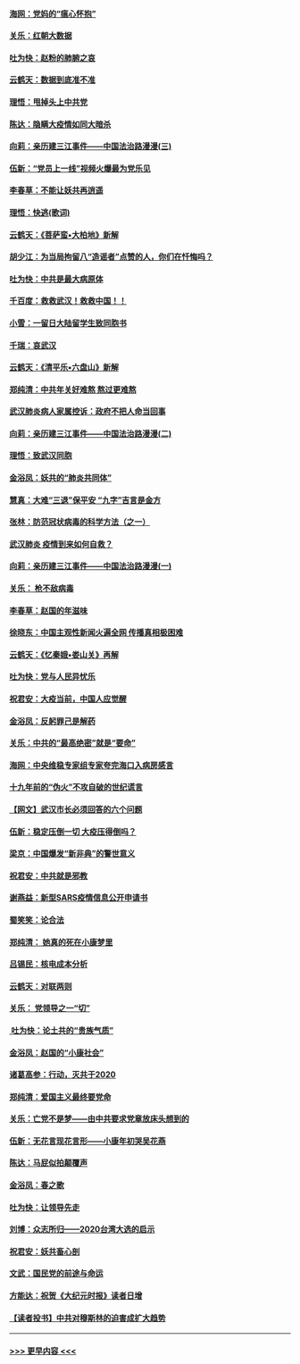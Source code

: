 #### [海网：党妈的“瘟心怀抱”](../pages/nsc993/n11840740.md?t=02050122) 
#### [关乐：红朝大数据](../pages/nsc993/n11840675.md?t=02050122) 
#### [吐为快：赵粉的肺腑之哀](../pages/nsc993/n11840618.md?t=02050122) 
#### [云鹤天：数据到底准不准](../pages/nsc993/n11840325.md?t=02050122) 
#### [理悟：甩掉头上中共党](../pages/nsc993/n11838826.md?t=02050122) 
#### [陈达：隐瞒大疫情如同大暗杀](../pages/nsc993/n11838771.md?t=02050122) 
#### [向莉：亲历建三江事件——中国法治路漫漫(三)](../pages/nsc993/n11831825.md?t=02050122) 
#### [伍新：“党员上一线”视频火爆最为党乐见](../pages/nsc993/n11838200.md?t=02050122) 
#### [李春草：不能让妖共再逍遥](../pages/nsc993/n11838102.md?t=02050122) 
#### [理悟：快逃(歌词)](../pages/nsc993/n11838083.md?t=02050122) 
#### [云鹤天：《菩萨蛮▪大柏地》新解](../pages/nsc993/n11838059.md?t=02050122) 
#### [胡少江：为当局拘留八“造谣者”点赞的人，你们在忏悔吗？](../pages/nsc993/n11836801.md?t=02050122) 
#### [吐为快：中共是最大病原体](../pages/nsc993/n11836748.md?t=02050122) 
#### [千百度：救救武汉！救救中国！！](../pages/nsc993/n11836145.md?t=02050122) 
#### [小雪：一留日大陆留学生致同胞书](../pages/nsc993/n11834624.md?t=02050122) 
#### [千瑞：哀武汉](../pages/nsc993/n11833647.md?t=02050122) 
#### [云鹤天：《清平乐▪六盘山》新解](../pages/nsc993/n11833611.md?t=02050122) 
#### [郑纯清：中共年关好难熬 熬过更难熬](../pages/nsc993/n11833489.md?t=02050122) 
#### [武汉肺炎病人家属控诉：政府不把人命当回事](../pages/nsc993/n11833205.md?t=02050122) 
#### [向莉：亲历建三江事件——中国法治路漫漫(二)](../pages/nsc993/n11829102.md?t=02050122) 
#### [理悟：致武汉同胞](../pages/nsc993/n11831522.md?t=02050122) 
#### [金浴凤：妖共的“肺炎共同体”](../pages/nsc993/n11829448.md?t=02050122) 
#### [慧真：大难“三退”保平安 “九字”吉言是金方](../pages/nsc993/n11829501.md?t=02050122) 
#### [张林：防范冠状病毒的科学方法（之一）](../pages/nsc993/n11828618.md?t=02050122) 
#### [武汉肺炎 疫情到来如何自救？](../pages/nsc993/n11827632.md?t=02050122) 
#### [向莉：亲历建三江事件——中国法治路漫漫(一)](../pages/nsc993/n11827190.md?t=02050122) 
#### [关乐： 枪不敌病毒](../pages/nsc993/n11826746.md?t=02050122) 
#### [李春草：赵国的年滋味](../pages/nsc993/n11826321.md?t=02050122) 
#### [徐晓东：中国主观性新闻火遍全网 传播真相极困难](../pages/nsc993/n11826508.md?t=02050122) 
#### [云鹤天：《忆秦娥▪娄山关》再解](../pages/nsc993/n11824682.md?t=02050122) 
#### [吐为快：党与人民异忧乐](../pages/nsc993/n11824660.md?t=02050122) 
#### [祝君安：大疫当前，中国人应觉醒](../pages/nsc993/n11821946.md?t=02050122) 
#### [金浴凤：反躬罪己是解药](../pages/nsc993/n11820280.md?t=02050122) 
#### [关乐：中共的“最高绝密”就是“要命”](../pages/nsc993/n11816946.md?t=02050122) 
#### [海网：中央维稳专家组专家夸完海口入病房感言](../pages/nsc993/n11815138.md?t=02050122) 
#### [十九年前的“伪火”不攻自破的世纪谎言](../pages/nsc993/n11813238.md?t=02050122) 
#### [【网文】武汉市长必须回答的六个问题](../pages/nsc993/n11813848.md?t=02050122) 
#### [伍新：稳定压倒一切 大疫压得倒吗？](../pages/nsc993/n11812634.md?t=02050122) 
#### [梁京：中国爆发“新非典”的警世意义](../pages/nsc993/n11812554.md?t=02050122) 
#### [祝君安：中共就是邪教](../pages/nsc993/n11812431.md?t=02050122) 
#### [谢燕益：新型SARS疫情信息公开申请书](../pages/nsc993/n11808840.md?t=02050122) 
#### [蜀笑笑：论合法](../pages/nsc993/n11808064.md?t=02050122) 
#### [郑纯清： 她真的死在小康梦里](../pages/nsc993/n11806623.md?t=02050122) 
#### [吕锡民：核电成本分析](../pages/nsc993/n11806284.md?t=02050122) 
#### [云鹤天：对联两则](../pages/nsc993/n11805957.md?t=02050122) 
#### [关乐： 党领导之一“切”](../pages/nsc993/n11804505.md?t=02050122) 
#### [ 吐为快：论土共的“贵族气质”](../pages/nsc993/n11804490.md?t=02050122) 
#### [金浴凤：赵国的“小康社会”](../pages/nsc993/n11804452.md?t=02050122) 
#### [诸葛高参：行动，灭共于2020](../pages/nsc993/n11804120.md?t=02050122) 
#### [郑纯清：爱国主义最终要党命](../pages/nsc993/n11802197.md?t=02050122) 
#### [关乐：亡党不是梦——由中共要求党章放床头想到的](../pages/nsc993/n11802156.md?t=02050122) 
#### [伍新：无花言现花言形——小康年初哭吴花燕](../pages/nsc993/n11800044.md?t=02050122) 
#### [陈达：马屁似拍颠覆声](../pages/nsc993/n11800010.md?t=02050122) 
#### [金浴凤：春之歌](../pages/nsc993/n11797687.md?t=02050122) 
#### [吐为快：让领导先走](../pages/nsc993/n11797512.md?t=02050122) 
#### [刘博：众志所归——2020台湾大选的启示](../pages/nsc993/n11796878.md?t=02050122) 
#### [祝君安：妖共畜心剖](../pages/nsc993/n11794273.md?t=02050122) 
#### [文武：国民党的前途与命运](../pages/nsc993/n11794198.md?t=02050122) 
#### [方能达：祝贺《大纪元时报》读者日增](../pages/nsc993/n11793807.md?t=02050122) 
#### [【读者投书】中共对穆斯林的迫害成扩大趋势](../pages/nsc993/n11791371.md?t=02050122) 

----
#### [ >>> 更早内容 <<< ](../indexes/nsc993-earlier.md)
